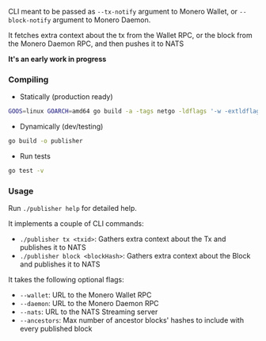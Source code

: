 CLI meant to be passed as `--tx-notify` argument to Monero Wallet, or `--block-notify` argument to Monero Daemon.

It fetches extra context about the tx from the Wallet RPC, or the block from the Monero Daemon RPC, and then
pushes it to NATS

**It's an early work in progress**

### Compiling

* Statically (production ready)

```bash
GOOS=linux GOARCH=amd64 go build -a -tags netgo -ldflags '-w -extldflags "-static"' -o publisher
```

* Dynamically (dev/testing)

```bash
go build -o publisher
```

* Run tests

```bash
go test -v
```

### Usage

Run `./publisher help` for detailed help.

It implements a couple of CLI commands:

* `./publisher tx <txid>`: Gathers extra context about the Tx and publishes it to NATS
* `./publisher block <blockHash>`: Gathers extra context about the Block and publishes it to NATS

It takes the following optional flags:

* `--wallet`: URL to the Monero Wallet RPC
* `--daemon`: URL to the Monero Daemon RPC
* `--nats`: URL to the NATS Streaming server
* `--ancestors`: Max number of ancestor blocks' hashes to include with every published block